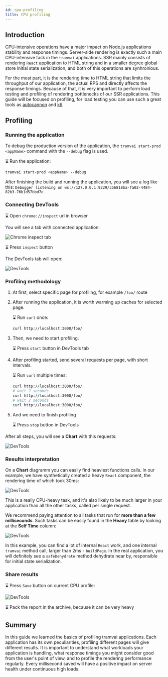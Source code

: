 ```yaml
---
id: cpu-profiling
title: CPU profiling
---
```


## Introduction

CPU-intensive operations have a major impact on Node.js applications stability and response timings.
Server-side rendering is exactly such a main CPU-intensive task in the `tramvai` applications.
SSR mainly consists of rendering `React` application to HTML string and in a smaller degree global store initial state serialization, and both of this operations are synhronious.

For the most part, it is the rendering time to HTML string that limits the throughput of our application, the actual RPS and directly affects the response timings.
Because of that, it is very important to perform load testing and profiling of rendering bottlenecks of our SSR applications.
This guide will be focused on profiling, for load testing you can use such a great tools as [autocannon](https://github.com/mcollina/autocannon) and [k6](https://github.com/grafana/k6).

## Profiling

### Running the application

To debug the production version of the application, the `tramvai start-prod <appName>` command with the `--debug` flag is used.

:hourglass: Run the application:

```bash
tramvai start-prod <appName> --debug
```

After finishing the build and running the application, you will see a log like this: `Debugger listening on ws://127.0.0.1:9229/356818ba-fa02-4484-82b3-76b1d57bbd7e`

### Connecting DevTools

:hourglass: Open `chrome://inspect` url in browser

You will see a tab with connected application:

![Chrome inspect tab](/img/guides/cpu-profiling/cpu-profile-1-inspect.png)

:hourglass: Press `inspect` button

The DevTools tab will open:

![DevTools](/img/guides/cpu-profiling/cpu-profile-2-devtools.png)

### Profiling methodology

1. At first, select specific page for profiling, for example `/foo/` route

1. After running the application, it is worth warming up caches for selected page.

    :hourglass: Run `curl` once:

    ```bash
    curl http://localhost:3000/foo/
    ```

1. Then, we need to start profiling.

    :hourglass: Press `start` button in DevTools tab

1. After profiling started, send several requests per page, with short intervals.

    :hourglass: Run `curl` multiple times:

    ```bash
    curl http://localhost:3000/foo/
    # wait 2 seconds
    curl http://localhost:3000/foo/
    # wait 2 seconds
    curl http://localhost:3000/foo/
    ```

1. And we need to finish profiling

    :hourglass: Press `stop` button in DevTools

After all steps, you will see a **Chart** with this requests:

![DevTools](/img/guides/cpu-profiling/cpu-profile-3-result-chart-all.png)

### Results interpretation

On a **Chart** diagramm you can easily find heaviest functions calls.
In our example, we have synthetically created a heavy `React` component, the rendering time of which took 30ms:

![DevTools](/img/guides/cpu-profiling/cpu-profile-4-result-chart-extend.png)

This is a really CPU-heavy task, and it's also likely to be much larger in your application than all the other tasks, called per single request.

We recommend paying attention to all tasks that run for **more than a few milliseconds**.
Such tasks can be easily found in the **Heavy** table by looking at the **Self Time** column:

![DevTools](/img/guides/cpu-profiling/cpu-profile-5-result-heavy.png)

In this example, you can find a lot of internal `React` work, and one internal `tramvai` method call, larger than 2ms - `buildPage`.
In the real application, you will definitely see a `safeDehydrate` method dehydrate near by, responsible for initial state serialization.

### Share results

:hourglass: Press `Save` button on current CPU profile:

![DevTools](/img/guides/cpu-profiling/cpu-profile-6-result-chart-save.png)

:hourglass: Pack the report in the archive, because it can be very heavy

## Summary

In this guide we learned the basics of profiling tramvai applications.
Each application has its own peculiarities, profiling different pages will give different results.
It is important to understand what workloads your application is handling, what response timings you might consider good from the user's point of view, and to profile the rendering performance regularly.
Every millisecond saved will have a positive impact on server health under continuous high loads.

